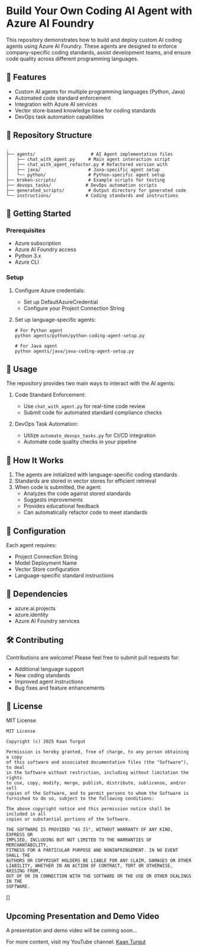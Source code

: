# Build Your Own Coding AI Agent with Azure AI Foundry

This repository demonstrates how to build and deploy custom AI coding agents using Azure AI Foundry. These agents are designed to enforce company-specific coding standards, assist development teams, and ensure code quality across different programming languages.

## 🌟 Features

- Custom AI agents for multiple programming languages (Python, Java)
- Automated code standard enforcement
- Integration with Azure AI services
- Vector store-based knowledge base for coding standards
- DevOps task automation capabilities

## 📁 Repository Structure

```
.
├── agents/                     # AI Agent implementation files
│   ├── chat_with_agent.py     # Main agent interaction script
│   ├── chat_with_agent_refactor.py # Refactored version with 
│   ├── java/                  # Java-specific agent setup
│   └── python/                # Python-specific agent setup
├── broken-scripts/            # Example scripts for testing
├── devops_tasks/             # DevOps automation scripts
├── generated_scripts/         # Output directory for generated code
└── instructions/             # Coding standards and instructions
```

## 🚀 Getting Started

### Prerequisites

- Azure subscription
- Azure AI Foundry access
- Python 3.x
- Azure CLI

### Setup

1. Configure Azure credentials:
   - Set up DefaultAzureCredential
   - Configure your Project Connection String

2. Set up language-specific agents:
   ```
   # For Python agent
   python agents/python/python-coding-agent-setup.py

   # For Java agent
   python agents/java/java-coding-agent-setup.py
   ```

## 🔧 Usage

The repository provides two main ways to interact with the AI agents:

1. Code Standard Enforcement:
   - Use `chat_with_agent.py` for real-time code review
   - Submit code for automated standard compliance checks

2. DevOps Task Automation:
   - Utilize `automate_devops_tasks.py` for CI/CD integration
   - Automate code quality checks in your pipeline

## 🤖 How It Works

1. The agents are initialized with language-specific coding standards
2. Standards are stored in vector stores for efficient retrieval
3. When code is submitted, the agent:
   - Analyzes the code against stored standards
   - Suggests improvements
   - Provides educational feedback
   - Can automatically refactor code to meet standards

## 📝 Configuration

Each agent requires:
- Project Connection String
- Model Deployment Name
- Vector Store configuration
- Language-specific standard instructions

## 🔗 Dependencies

- azure.ai.projects
- azure.identity
- Azure AI Foundry services

## 🛠️ Contributing

Contributions are welcome! Please feel free to submit pull requests for:
- Additional language support
- New coding standards
- Improved agent instructions
- Bug fixes and feature enhancements

## 📄 License
MIT License

```
MIT License

Copyright (c) 2025 Kaan Turgut

Permission is hereby granted, free of charge, to any person obtaining a copy
of this software and associated documentation files (the "Software"), to deal
in the Software without restriction, including without limitation the rights
to use, copy, modify, merge, publish, distribute, sublicense, and/or sell
copies of the Software, and to permit persons to whom the Software is
furnished to do so, subject to the following conditions:

The above copyright notice and this permission notice shall be included in all
copies or substantial portions of the Software.

THE SOFTWARE IS PROVIDED "AS IS", WITHOUT WARRANTY OF ANY KIND, EXPRESS OR
IMPLIED, INCLUDING BUT NOT LIMITED TO THE WARRANTIES OF MERCHANTABILITY,
FITNESS FOR A PARTICULAR PURPOSE AND NONINFRINGEMENT. IN NO EVENT SHALL THE
AUTHORS OR COPYRIGHT HOLDERS BE LIABLE FOR ANY CLAIM, DAMAGES OR OTHER
LIABILITY, WHETHER IN AN ACTION OF CONTRACT, TORT OR OTHERWISE, ARISING FROM,
OUT OF OR IN CONNECTION WITH THE SOFTWARE OR THE USE OR OTHER DEALINGS IN THE
SOFTWARE.
```
[]

## Upcoming Presentation and Demo Video

A presentation and demo video will be coming soon...

For more content, visit my YouTube channel: [Kaan Turgut](https://www.youtube.com/@hkaanturgut)
